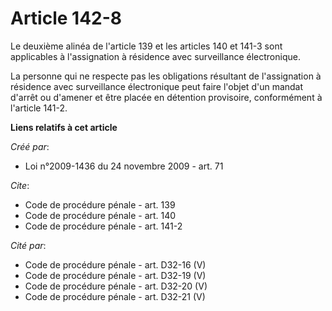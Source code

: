 # Article 142-8

Le deuxième alinéa de l'article 139 et les articles 140 et 141-3 sont applicables à l'assignation à résidence avec
surveillance électronique. 

La personne qui ne respecte pas les obligations résultant de l'assignation à résidence avec surveillance électronique peut
faire l'objet d'un mandat d'arrêt ou d'amener et être placée en détention provisoire, conformément à l'article 141-2.

**Liens relatifs à cet article**

_Créé par_:

  - Loi n°2009-1436 du 24 novembre 2009 - art. 71

_Cite_:

  - Code de procédure pénale - art. 139
  - Code de procédure pénale - art. 140
  - Code de procédure pénale - art. 141-2

_Cité par_:

  - Code de procédure pénale - art. D32-16 (V)
  - Code de procédure pénale - art. D32-19 (V)
  - Code de procédure pénale - art. D32-20 (V)
  - Code de procédure pénale - art. D32-21 (V)

